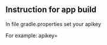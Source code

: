 ## Instruction for app build

In file gradle.properties set your apikey

For example:
apikey=<your key>